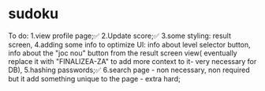 # sudoku
To do:
1.view profile page;✅
2.Update score;✅
3.some styling:
    result screen,
4.adding some info to optimize UI:
    info about level selector button,
    info about the "joc nou" button from the result screen view( eventually replace it with "FINALIZEA-ZA" to add more context to it- very necessary for DB),
5.hashing passwords;✅
6.search page - non necessary, non required but it add something unique to the page - extra hard;


